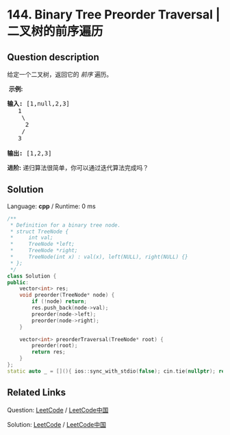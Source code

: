 # 144. Binary Tree Preorder Traversal | 二叉树的前序遍历

## Question description

<!--If you want to use the English description, use <p>Given a binary tree, return the <em>preorder</em> traversal of its nodes&#39; values.</p>

<p><strong>Example:</strong></p>

<pre>
<strong>Input:</strong>&nbsp;<code>[1,null,2,3]</code>
   1
    \
     2
    /
   3

<strong>Output:</strong>&nbsp;<code>[1,2,3]</code>
</pre>

<p><strong>Follow up:</strong> Recursive solution is trivial, could you do it iteratively?</p>
 instead-->
<p>给定一个二叉树，返回它的&nbsp;<em>前序&nbsp;</em>遍历。</p>

<p>&nbsp;<strong>示例:</strong></p>

<pre><strong>输入:</strong> [1,null,2,3]  
   1
    \
     2
    /
   3 

<strong>输出:</strong> [1,2,3]
</pre>

<p><strong>进阶:</strong>&nbsp;递归算法很简单，你可以通过迭代算法完成吗？</p>




## Solution

Language: **cpp**  /  Runtime: 0 ms

```cpp
/**
 * Definition for a binary tree node.
 * struct TreeNode {
 *     int val;
 *     TreeNode *left;
 *     TreeNode *right;
 *     TreeNode(int x) : val(x), left(NULL), right(NULL) {}
 * };
 */
class Solution {
public:
    vector<int> res;
    void preorder(TreeNode* node) {
        if (!node) return;
        res.push_back(node->val);
        preorder(node->left);
        preorder(node->right);
    }

    vector<int> preorderTraversal(TreeNode* root) {
        preorder(root);
        return res;
    }
};
static auto _ = [](){ ios::sync_with_stdio(false); cin.tie(nullptr); return 0; }();
```



## Related Links

Question: [LeetCode](https://leetcode.com/problems/binary-tree-preorder-traversal/description/)  /  [LeetCode中国](https://leetcode-cn.com/problems/binary-tree-preorder-traversal/description/)

Solution: [LeetCode](https://leetcode.com/articles/binary-tree-preorder-traversal/)  /  [LeetCode中国](https://leetcode-cn.com/articles/binary-tree-preorder-traversal/)